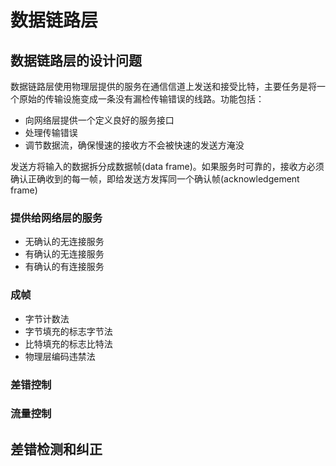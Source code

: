 # 数据链路层

## 数据链路层的设计问题

数据链路层使用物理层提供的服务在通信信道上发送和接受比特，主要任务是将一个原始的传输设施变成一条没有漏检传输错误的线路。功能包括：

- 向网络层提供一个定义良好的服务接口
- 处理传输错误
- 调节数据流，确保慢速的接收方不会被快速的发送方淹没

发送方将输入的数据拆分成数据帧(data frame)。如果服务时可靠的，接收方必须确认正确收到的每一帧，即给发送方发挥同一个确认帧(acknowledgement frame)
### 提供给网络层的服务

- 无确认的无连接服务
- 有确认的无连接服务
- 有确认的有连接服务

### 成帧

- 字节计数法
- 字节填充的标志字节法
- 比特填充的标志比特法
- 物理层编码违禁法

### 差错控制

### 流量控制

## 差错检测和纠正
